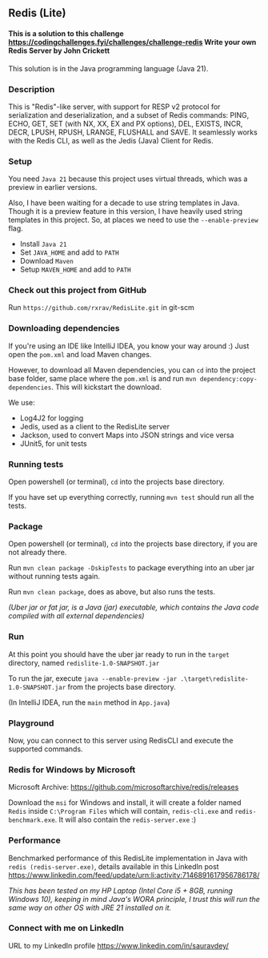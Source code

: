 ## Redis (Lite) 
#### This is a solution to this challenge https://codingchallenges.fyi/challenges/challenge-redis Write your own Redis Server by John Crickett
This solution is in the Java programming language (Java 21).

### Description
This is "Redis"-like server, with support for RESP v2 protocol for serialization and deserialization, and a subset of Redis commands: PING, ECHO, GET, SET (with NX, XX, EX and PX options), DEL, EXISTS, INCR, DECR, LPUSH, RPUSH, LRANGE, FLUSHALL and SAVE. It seamlessly works with the Redis CLI, as well as the Jedis (Java) Client for Redis.

### Setup

You need `Java 21` because this project uses virtual threads, which was a preview in earlier versions. 

Also, I have been waiting for a decade to use string templates in Java. 
Though it is a preview feature in this version, I have heavily used string templates in this project. So, at places we need to use the
`--enable-preview` flag.

- Install `Java 21`
- Set `JAVA_HOME` and add to `PATH`
- Download `Maven`
- Setup `MAVEN_HOME` and add to `PATH`

### Check out this project from GitHub 

Run `https://github.com/rxrav/RedisLite.git` in git-scm

### Downloading dependencies

If you're using an IDE like IntelliJ IDEA, you know your way around :) Just open the `pom.xml` and load Maven changes.

However, to download all Maven dependencies, you can `cd` into the project base folder, same place where the `pom.xml` is 
and run `mvn dependency:copy-dependencies`. This will kickstart the download.

We use:
- Log4J2 for logging
- Jedis, used as a client to the RedisLite server
- Jackson, used to convert Maps into JSON strings and vice versa
- JUnit5, for unit tests

### Running tests

Open powershell (or terminal), `cd` into the projects base directory.

If you have set up everything correctly, running `mvn test` should run all the tests.

### Package

Open powershell (or terminal), `cd` into the projects base directory, if you are not already there.

Run `mvn clean package -DskipTests` to package everything into an uber jar without running tests again.

Run `mvn clean package`, does as above, but also runs the tests.

*(Uber jar or fat jar, is a Java (jar) executable, which contains the Java code compiled with all external dependencies)*

### Run

At this point you should have the uber jar ready to run in the `target` directory, named `redislite-1.0-SNAPSHOT.jar`

To run the jar, execute `java --enable-preview -jar .\target\redislite-1.0-SNAPSHOT.jar` from the projects base directory.

(In IntelliJ IDEA, run the `main` method in `App.java`)

### Playground

Now, you can connect to this server using RedisCLI and execute the supported commands.

### Redis for Windows by Microsoft

Microsoft Archive: https://github.com/microsoftarchive/redis/releases

Download the `msi` for Windows and install, it will create a folder named `Redis` inside `C:\Program Files`
which will contain, `redis-cli.exe` and `redis-benchmark.exe`. It will also contain the `redis-server.exe` :)

### Performance

Benchmarked performance of this RedisLite implementation in Java with `redis (redis-server.exe)`, details available in 
this LinkedIn post https://www.linkedin.com/feed/update/urn:li:activity:7146891617956786178/

*This has been tested on my HP Laptop (Intel Core i5 + 8GB, running Windows 10), keeping in mind Java's WORA principle, 
I trust this will run the same way on other OS with JRE 21 installed on it.*

### Connect with me on LinkedIn

URL to my LinkedIn profile https://www.linkedin.com/in/sauravdey/